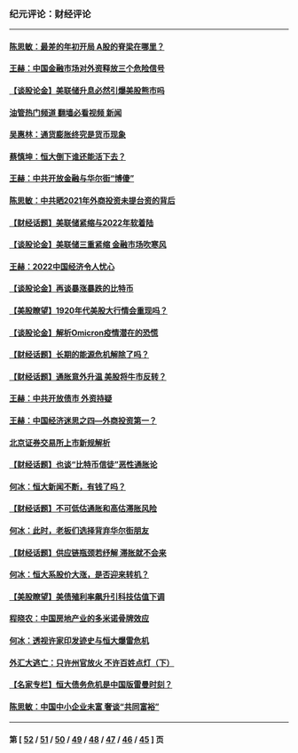 ### 纪元评论：财经评论
---
#### [陈思敏：最差的年初开局 A股的脊梁在哪里？](../../pages/nsc1026/n13558359.md?02070330) 
#### [王赫：中国金融市场对外资释放三个危险信号](../../pages/nsc1026/n13546389.md?02070330) 
#### [【谈股论金】美联储升息必然引爆美股熊市吗](../../pages/nsc1026/n13519194.md?02070330) 
#### [油管热门频道 翻墙必看视频 新闻](ok?02070330)
#### [吴惠林：通货膨胀终究是货币现象](../../pages/nsc1026/n13512979.md?02070330) 
#### [蔡慎坤：恒大倒下谁还能活下去？](../../pages/nsc1026/n13501831.md?02070330) 
#### [王赫：中共开放金融与华尔街“博傻”](../../pages/nsc1026/n13501138.md?02070330) 
#### [陈思敏：中共晒2021年外商投资未提台资的背后](../../pages/nsc1026/n13501057.md?02070330) 
#### [【财经话题】美联储紧缩与2022年软着陆](../../pages/nsc1026/n13498354.md?02070330) 
#### [【谈股论金】美联储三重紧缩 金融市场吹寒风](../../pages/nsc1026/n13487202.md?02070330) 
#### [王赫：2022中国经济令人忧心](../../pages/nsc1026/n13480433.md?02070330) 
#### [【谈股论金】再谈暴涨暴跌的比特币](../../pages/nsc1026/n13428036.md?02070330) 
#### [【美股瞭望】1920年代美股大行情会重现吗？](../../pages/nsc1026/n13425425.md?02070330) 
#### [【谈股论金】解析Omicron疫情潜在的恐慌](../../pages/nsc1026/n13403704.md?02070330) 
#### [【财经话题】长期的能源危机解除了吗？](../../pages/nsc1026/n13378041.md?02070330) 
#### [【财经话题】通胀意外升温 美股将牛市反转？](../../pages/nsc1026/n13370659.md?02070330) 
#### [王赫：中共开放债市 外资持疑](../../pages/nsc1026/n13366203.md?02070330) 
#### [王赫：中国经济迷思之四—外商投资第一？](../../pages/nsc1026/n13354150.md?02070330) 
#### [北京证券交易所上市新规解析](../../pages/nsc1026/n13348292.md?02070330) 
#### [【财经话题】也谈“比特币信徒”恶性通胀论](../../pages/nsc1026/n13331972.md?02070330) 
#### [何冰：恒大新闻不断，有钱了吗？](../../pages/nsc1026/n13325002.md?02070330) 
#### [【财经话题】不可低估通胀和高估滞胀风险](../../pages/nsc1026/n13300505.md?02070330) 
#### [何冰：此时，老板们选择背弃华尔街朋友](../../pages/nsc1026/n13295291.md?02070330) 
#### [【财经话题】供应链瓶颈若纾解 滞胀就不会来](../../pages/nsc1026/n13286759.md?02070330) 
#### [何冰：恒大系股价大涨，是否迎来转机？](../../pages/nsc1026/n13276822.md?02070330) 
#### [【美股瞭望】美债殖利率飙升引科技估值下调](../../pages/nsc1026/n13267775.md?02070330) 
#### [程晓农：中国房地产业的多米诺骨牌效应](../../pages/nsc1026/n13259673.md?02070330) 
#### [何冰：透视许家印发迹史与恒大爆雷危机](../../pages/nsc1026/n13253937.md?02070330) 
#### [外汇大逃亡：只许州官放火 不许百姓点灯（下）](../../pages/nsc1026/n13245748.md?02070330) 
#### [【名家专栏】恒大债务危机是中国版雷曼时刻？](../../pages/nsc1026/n13242613.md?02070330) 
#### [陈思敏：中国中小企业未富 奢谈“共同富裕”](../../pages/nsc1026/n13241213.md?02070330) 

---
#### 第 [ [52](./52.md?02070330) / [51](./51.md?02070330) / [50](./50.md?02070330) / [49](./49.md?02070330) / [48](./48.md?02070330) / [47](./47.md?02070330) / [46](./46.md?02070330) / [45](./45.md?02070330) ] 页
